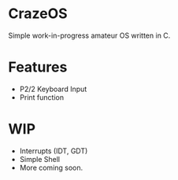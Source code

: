 # CrazeOS
Simple work-in-progress amateur OS written in C.

# Features
- P2/2 Keyboard Input
- Print function

# WIP
- Interrupts (IDT, GDT)
- Simple Shell
- More coming soon.

